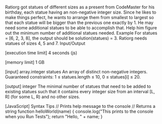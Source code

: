 Ratiorg got statues of different sizes as a present from CodeMaster for his birthday, each statue having an non-negative integer size. Since he likes to make things perfect, he wants to arrange them from smallest to largest so that each statue will be bigger than the previous one exactly by 1. He may need some additional statues to be able to accomplish that. Help him figure out the minimum number of additional statues needed.
Example
For statues = [6, 2, 3, 8], the output should be
solution(statues) = 3.
Ratiorg needs statues of sizes 4, 5 and 7.
Input/Output


[execution time limit] 4 seconds (js)


[memory limit] 1 GB


[input] array.integer statues
An array of distinct non-negative integers.
Guaranteed constraints:
1 ≤ statues.length ≤ 10,
0 ≤ statues[i] ≤ 20.


[output] integer
The minimal number of statues that need to be added to existing statues such that it contains every integer size from an interval [L, R] (for some L, R) and no other sizes.


[JavaScript] Syntax Tips
// Prints help message to the console
// Returns a string
function helloWorld(name) {
    console.log("This prints to the console when you Run Tests");
    return "Hello, " + name;
}


